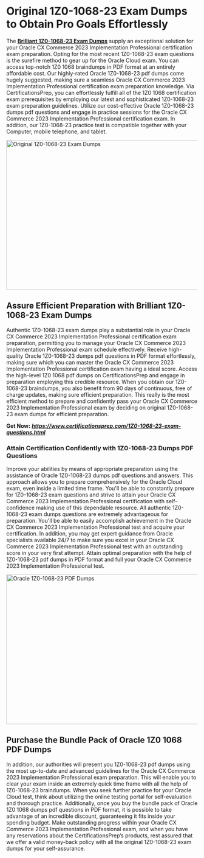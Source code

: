 <h1><strong>Original 1Z0-1068-23 Exam Dumps to Obtain Pro Goals Effortlessly</strong></h1>
<p>The <a href="https://www.certificationsprep.com/1Z0-1068-23-exam-questions.html"><strong>Brilliant 1Z0-1068-23 Exam Dumps</strong></a> supply an exceptional solution for your Oracle CX Commerce 2023 Implementation Professional certification exam preparation. Opting for the most recent 1Z0-1068-23 exam questions is the surefire method to gear up for the Oracle Cloud exam. You can access top-notch 1Z0 1068 braindumps in PDF format at an entirely affordable cost. Our highly-rated Oracle 1Z0-1068-23 pdf dumps come hugely suggested, making sure a seamless Oracle CX Commerce 2023 Implementation Professional certification exam preparation knowledge. Via CertificationsPrep, you can effortlessly fulfill all of the 1Z0 1068 certification exam prerequisites by employing our latest and sophisticated 1Z0-1068-23 exam preparation guidelines. Utilize our cost-effective Oracle 1Z0-1068-23 dumps pdf questions and engage in practice sessions for the Oracle CX Commerce 2023 Implementation Professional certification exam. In addition, our 1Z0-1068-23 practice test is compatible together with your Computer, mobile telephone, and tablet.</p>
<p><img src="https://i.imgur.com/XTkKqDV.png" alt="Original 1Z0-1068-23 Exam Dumps" width="700" height="394" /></p>
<h2><strong>Assure Efficient Preparation with Brilliant 1Z0-1068-23 Exam Dumps</strong></h2>
<p>Authentic 1Z0-1068-23 exam dumps play a substantial role in your Oracle CX Commerce 2023 Implementation Professional certification exam preparation, permitting you to manage your Oracle CX Commerce 2023 Implementation Professional exam schedule effectively. Receive high-quality Oracle 1Z0-1068-23 dumps pdf questions in PDF format effortlessly, making sure which you can master the Oracle CX Commerce 2023 Implementation Professional certification exam having a ideal score. Access the high-level 1Z0 1068 pdf dumps on CertificationsPrep and engage in preparation employing this credible resource. When you obtain our 1Z0-1068-23 braindumps, you also benefit from 90 days of continuous, free of charge updates, making sure efficient preparation. This really is the most efficient method to prepare and confidently pass your Oracle CX Commerce 2023 Implementation Professional exam by deciding on original 1Z0-1068-23 exam dumps for efficient preparation.</p>
<p><strong>Get Now:</strong>&nbsp;<strong><a href="https://www.certificationsprep.com/1Z0-1068-23-exam-questions.html"><em>https://www.certificationsprep.com/1Z0-1068-23-exam-questions.html</em></a></strong></p>
<h3><strong>Attain Certification Confidently with 1Z0-1068-23 Dumps PDF Questions</strong></h3>
<p>Improve your abilities by means of appropriate preparation using the assistance of Oracle 1Z0-1068-23 dumps pdf questions and answers. This approach allows you to prepare comprehensively for the Oracle Cloud exam, even inside a limited time frame. You'll be able to constantly prepare for 1Z0-1068-23 exam questions and strive to attain your Oracle CX Commerce 2023 Implementation Professional certification with self-confidence making use of this dependable resource. All authentic 1Z0-1068-23 exam dumps questions are extremely advantageous for preparation. You'll be able to easily accomplish achievement in the Oracle CX Commerce 2023 Implementation Professional test and acquire your certification. In addition, you may get expert guidance from Oracle specialists available 24/7 to make sure you excel in your Oracle CX Commerce 2023 Implementation Professional test with an outstanding score in your very first attempt. Attain optimal preparation with the help of 1Z0-1068-23 pdf dumps in PDF format and full your Oracle CX Commerce 2023 Implementation Professional test.</p>
<p><a href="https://www.certificationsprep.com/1Z0-1068-23-exam-questions.html"><img src="https://i.imgur.com/DQYUJ45.png" alt="Oracle 1Z0-1068-23 PDF Dumps" width="700" height="394" /></a></p>
<h2><strong>Purchase the Bundle Pack of Oracle 1Z0 1068 PDF Dumps</strong></h2>
<p>In addition, our authorities will present you 1Z0-1068-23 pdf dumps using the most up-to-date and advanced guidelines for the Oracle CX Commerce 2023 Implementation Professional exam preparation. This will enable you to clear your exam inside an extremely quick time frame with all the help of 1Z0-1068-23 braindumps. When you seek further practice for your Oracle Cloud test, think about utilizing the online testing portal for self-evaluation and thorough practice. Additionally, once you buy the bundle pack of Oracle 1Z0 1068 dumps pdf questions in PDF format, it is possible to take advantage of an incredible discount, guaranteeing it fits inside your spending budget. Make outstanding progress within your Oracle CX Commerce 2023 Implementation Professional exam, and when you have any reservations about the CertificationsPrep&rsquo;s products, rest assured that we offer a valid money-back policy with all the original 1Z0-1068-23 exam dumps for your self-assurance.</p>
